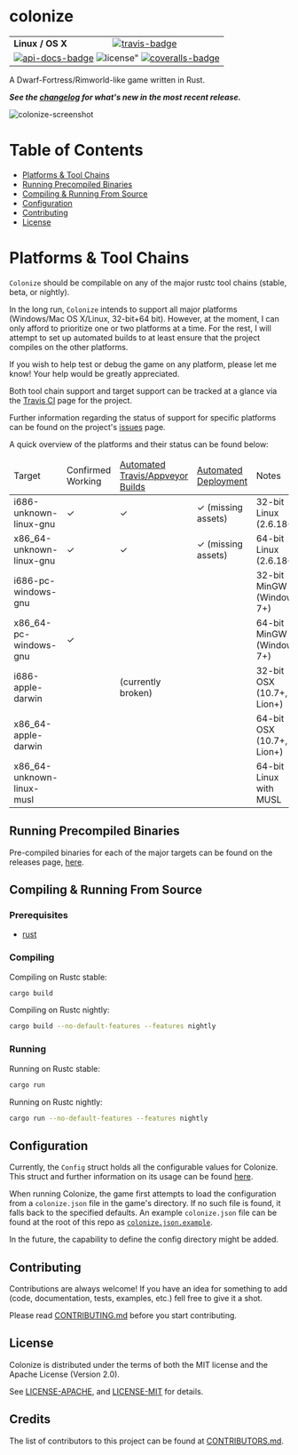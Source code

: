 # colonize

<table>
    <tr>
        <td><strong>Linux / OS X</strong></td>
        <td><a href="https://travis-ci.org/indiv0/colonize" title="Travis Build Status"><img src="https://travis-ci.org/indiv0/colonize.svg?branch=master" alt="travis-badge"></img></a></td>
    </tr>
    <tr>
        <td colspan="2">
            <a href="https://indiv0.github.io/colonize/colonize" title="API Docs"><img src="https://img.shields.io/badge/API-docs-blue.svg" alt="api-docs-badge"></img></a>
            <img src="https://img.shields.io/badge/license-MIT%2FApache--2.0-blue.svg" alt=license"></img>
            <a href="https://coveralls.io/github/indiv0/colonize?branch=master" title="Coverage Status"><img src="https://coveralls.io/repos/github/indiv0/colonize/badge.svg?branch=master" alt="coveralls-badge"></img></a>
        </td>
    </tr>
</table>

A Dwarf-Fortress/Rimworld-like game written in Rust.

***See the [changelog] for what's new in the most recent release.***

![colonize-screenshot](https://i.imgur.com/YI68SsY.jpg "Colonize - Game scene")

# Table of Contents

* [Platforms & Tool Chains](#platforms--tool-chains)
* [Running Precompiled Binaries](#running-precompiled-binaries)
* [Compiling & Running From Source](#compiling--running-from-source)
* [Configuration](#configuration)
* [Contributing](#contributing)
* [License](#license)

# Platforms & Tool Chains

`Colonize` should be compilable on any of the major rustc tool chains (stable, beta, or nightly).

In the long run, `Colonize` intends to support all major platforms (Windows/Mac OS X/Linux, 32-bit+64 bit). However, at the moment, I can only afford to prioritize one or two platforms at a time. For the rest, I will attempt to set up automated builds to at least ensure that the project compiles on the other platforms.

If you wish to help test or debug the game on any platform, please let me know! Your help would be greatly appreciated.

Both tool chain support and target support can be tracked at a glance via the [Travis CI](https://travis-ci.org/indiv0/colonize) page for the project.

Further information regarding the status of support for specific platforms can be found on the project's [issues](https://github.com/indiv0/colonize/issues) page.

A quick overview of the platforms and their status can be found below:

<table>
    <thead>
        <td>Target</td>
        <td>Confirmed Working</td>
        <td><a href="https://travis-ci.org/indiv0/colonize" title="Travis Build Status">Automated Travis/Appveyor Builds</a></td>
        <td><a href="https://github.com/indiv0/colonize/releases/latest" title="Latest release">Automated Deployment</a></td>
        <td>Notes</td>
    </thead>
    <tr>
        <td>i686-unknown-linux-gnu</td>
        <td>✓</td>
        <td>✓</td>
        <td>✓ (missing assets)</td>
        <td>32-bit Linux (2.6.18+)</td>
    </tr>
    <tr>
        <td>x86_64-unknown-linux-gnu</td>
        <td>✓</td>
        <td>✓</td>
        <td>✓ (missing assets)</td>
        <td>64-bit Linux (2.6.18+)</td>
    </tr>
    <tr>
        <td>i686-pc-windows-gnu</td>
        <td></td>
        <td></td>
        <td></td>
        <td>32-bit MinGW (Windows 7+)</td>
    </tr>
    <tr>
        <td>x86_64-pc-windows-gnu</td>
        <td>✓</td>
        <td></td>
        <td></td>
        <td>64-bit MinGW (Windows 7+)</td>
    </tr>
    <tr>
        <td>i686-apple-darwin</td>
        <td></td>
        <td>(currently broken)</td>
        <td></td>
        <td>32-bit OSX (10.7+, Lion+)</td>
    </tr>
    <tr>
        <td>x86_64-apple-darwin</td>
        <td></td>
        <td></td>
        <td></td>
        <td>64-bit OSX (10.7+, Lion+)</td>
    </tr>
    <tr>
        <td>x86_64-unknown-linux-musl</td>
        <td></td>
        <td></td>
        <td></td>
        <td>64-bit Linux with MUSL</td>
    </tr>
</table>


## Running Precompiled Binaries

Pre-compiled binaries for each of the major targets can be found on the releases
page, [here][latest-release].

## Compiling & Running From Source
### Prerequisites

* [rust](https://www.rust-lang.org)

### Compiling

Compiling on Rustc stable:

```sh
cargo build
```

Compiling on Rustc nightly:

```sh
cargo build --no-default-features --features nightly
```

### Running

Running on Rustc stable:

```sh
cargo run
```

Running on Rustc nightly:

```sh
cargo run --no-default-features --features nightly
```

## Configuration

Currently, the `Config` struct holds all the configurable values for Colonize.
This struct and further information on its usage can be found [here][config.in.rs].

When running Colonize, the game first attempts to load the configuration from a
`colonize.json` file in the game's directory. If no such file is found, it falls
back to the specified defaults. An example `colonize.json` file can be found at
the root of this repo as [`colonize.json.example`][colonize-json-example].

In the future, the capability to define the config directory might be added.

## Contributing

Contributions are always welcome!
If you have an idea for something to add (code, documentation, tests, examples,
etc.) fell free to give it a shot.

Please read [CONTRIBUTING.md][contributing] before you start contributing.

## License

Colonize is distributed under the terms of both the MIT license and the Apache
License (Version 2.0).

See [LICENSE-APACHE][license-apache], and [LICENSE-MIT][license-mit] for details.

## Credits

The list of contributors to this project can be found at
[CONTRIBUTORS.md][contributors].

[changelog]: https://github.com/indiv0/colonize/blob/master/CHANGELOG.md
[colonize-json-example]: https://github.com/indiv0/colonize/blob/master/colonize.json.example "Example configuration"
[config.in.rs]: https://github.com/indiv0/colonize/blob/master/src/config.in.rs "config.in.rs"
[contributing]: https://github.com/indiv0/colonize/blob/master/CONTRIBUTING.md "Contribution guide"
[contributors]: https://github.com/indiv0/colonize/blob/master/CONTRIBUTORS.md "List of contributors"
[latest-release]: https://github.com/indiv0/colonize/releases/latest "Latest release"
[license-apache]: https://github.com/indiv0/colonize/blob/master/LICENSE-APACHE "Apache-2.0 License"
[license-mit]: https://github.com/indiv0/colonize/blob/master/LICENSE-MIT "MIT License"
